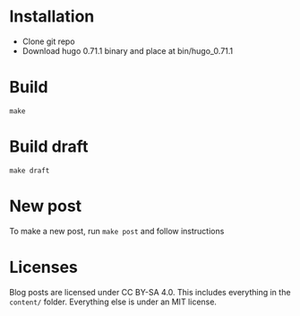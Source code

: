 # Installation
 * Clone git repo
 * Download hugo 0.71.1 binary and place at bin/hugo_0.71.1

# Build
`make`

# Build draft
`make draft`

# New post
To make a new post, run `make post` and follow instructions

# Licenses
Blog posts are licensed under CC BY-SA 4.0. This includes everything in the
`content/` folder. Everything else is under an MIT license.
